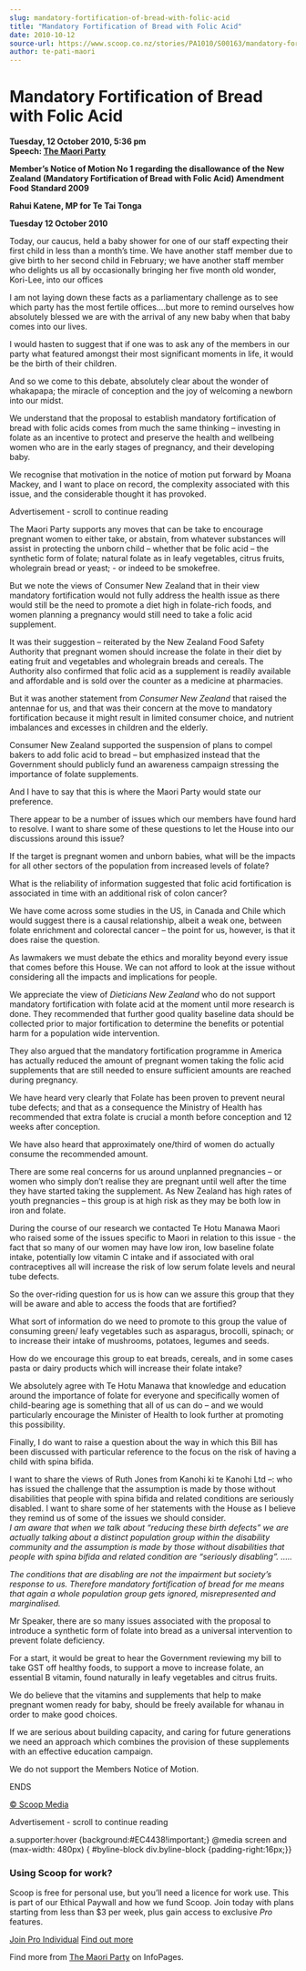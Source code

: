 ```yaml
---
slug: mandatory-fortification-of-bread-with-folic-acid
title: "Mandatory Fortification of Bread with Folic Acid"
date: 2010-10-12
source-url: https://www.scoop.co.nz/stories/PA1010/S00163/mandatory-fortification-of-bread-with-folic-acid.htm
author: te-pati-maori
---
```

Mandatory Fortification of Bread with Folic Acid
================================================

**Tuesday, 12 October 2010, 5:36 pm**  
**Speech: [The Maori Party](https://info.scoop.co.nz/The_Maori_Party)**

**Member’s Notice of Motion No 1 regarding the disallowance of the New Zealand (Mandatory Fortification of Bread with Folic Acid) Amendment Food Standard 2009**  
  
**Rahui Katene, MP for Te Tai Tonga**  
  
**Tuesday 12 October 2010**

Today, our caucus, held a baby shower for one of our staff expecting their first child in less than a month’s time. We have another staff member due to give birth to her second child in February; we have another staff member who delights us all by occasionally bringing her five month old wonder, Kori-Lee, into our offices

I am not laying down these facts as a parliamentary challenge as to see which party has the most fertile offices….but more to remind ourselves how absolutely blessed we are with the arrival of any new baby when that baby comes into our lives.

I would hasten to suggest that if one was to ask any of the members in our party what featured amongst their most significant moments in life, it would be the birth of their children.

And so we come to this debate, absolutely clear about the wonder of whakapapa; the miracle of conception and the joy of welcoming a newborn into our midst.

We understand that the proposal to establish mandatory fortification of bread with folic acids comes from much the same thinking – investing in folate as an incentive to protect and preserve the health and wellbeing women who are in the early stages of pregnancy, and their developing baby.

We recognise that motivation in the notice of motion put forward by Moana Mackey, and I want to place on record, the complexity associated with this issue, and the considerable thought it has provoked.

Advertisement - scroll to continue reading





The Maori Party supports any moves that can be take to encourage pregnant women to either take, or abstain, from whatever substances will assist in protecting the unborn child – whether that be folic acid – the synthetic form of folate; natural folate as in leafy vegetables, citrus fruits, wholegrain bread or yeast; - or indeed to be smokefree.

But we note the views of Consumer New Zealand that in their view mandatory fortification would not fully address the health issue as there would still be the need to promote a diet high in folate-rich foods, and women planning a pregnancy would still need to take a folic acid supplement.

It was their suggestion – reiterated by the New Zealand Food Safety Authority that pregnant women should increase the folate in their diet by eating fruit and vegetables and wholegrain breads and cereals. The Authority also confirmed that folic acid as a supplement is readily available and affordable and is sold over the counter as a medicine at pharmacies.

But it was another statement from _Consumer New Zealand_ that raised the antennae for us, and that was their concern at the move to mandatory fortification because it might result in limited consumer choice, and nutrient imbalances and excesses in children and the elderly.

Consumer New Zealand supported the suspension of plans to compel bakers to add folic acid to bread – but emphasized instead that the Government should publicly fund an awareness campaign stressing the importance of folate supplements.

And I have to say that this is where the Maori Party would state our preference.

There appear to be a number of issues which our members have found hard to resolve. I want to share some of these questions to let the House into our discussions around this issue?

If the target is pregnant women and unborn babies, what will be the impacts for all other sectors of the population from increased levels of folate?

What is the reliability of information suggested that folic acid fortification is associated in time with an additional risk of colon cancer?

We have come across some studies in the US, in Canada and Chile which would suggest there is a causal relationship, albeit a weak one, between folate enrichment and colorectal cancer – the point for us, however, is that it does raise the question.

As lawmakers we must debate the ethics and morality beyond every issue that comes before this House. We can not afford to look at the issue without considering all the impacts and implications for people.

We appreciate the view of _Dieticians New Zealand_ who do not support mandatory fortification with folate acid at the moment until more research is done. They recommended that further good quality baseline data should be collected prior to major fortification to determine the benefits or potential harm for a population wide intervention.

They also argued that the mandatory fortification programme in America has actually reduced the amount of pregnant women taking the folic acid supplements that are still needed to ensure sufficient amounts are reached during pregnancy.  

We have heard very clearly that Folate has been proven to prevent neural tube defects; and that as a consequence the Ministry of Health has recommended that extra folate is crucial a month before conception and 12 weeks after conception.

We have also heard that approximately one/third of women do actually consume the recommended amount.

There are some real concerns for us around unplanned pregnancies – or women who simply don’t realise they are pregnant until well after the time they have started taking the supplement. As New Zealand has high rates of youth pregnancies – this group is at high risk as they may be both low in iron and folate.

During the course of our research we contacted Te Hotu Manawa Maori who raised some of the issues specific to Maori in relation to this issue - the fact that so many of our women may have low iron, low baseline folate intake, potentially low vitamin C intake and if associated with oral contraceptives all will increase the risk of low serum folate levels and neural tube defects.

So the over-riding question for us is how can we assure this group that they will be aware and able to access the foods that are fortified?

What sort of information do we need to promote to this group the value of consuming green/ leafy vegetables such as asparagus, brocolli, spinach; or to increase their intake of mushrooms, potatoes, legumes and seeds.  
  
How do we encourage this group to eat breads, cereals, and in some cases pasta or dairy products which will increase their folate intake?

We absolutely agree with Te Hotu Manawa that knowledge and education around the importance of folate for everyone and specifically women of child-bearing age is something that all of us can do – and we would particularly encourage the Minister of Health to look further at promoting this possibility.

Finally, I do want to raise a question about the way in which this Bill has been discussed with particular reference to the focus on the risk of having a child with spina bifida.

I want to share the views of Ruth Jones from Kanohi ki te Kanohi Ltd –: who has issued the challenge that the assumption is made by those without disabilities that people with spina bifida and related conditions are seriously disabled. I want to share some of her statements with the House as I believe they remind us of some of the issues we should consider.  
_I am aware that when we talk about “reducing these birth defects” we are actually talking about a distinct population group within the disability community and the assumption is made by those without disabilities that people with spina bifida and related condition are “seriously disabling”. ….._  
  
_The conditions that are disabling are not the impairment but society’s response to us. Therefore mandatory fortification of bread for me means that again a whole population group gets ignored, misrepresented and marginalised._

Mr Speaker, there are so many issues associated with the proposal to introduce a synthetic form of folate into bread as a universal intervention to prevent folate deficiency.

For a start, it would be great to hear the Government reviewing my bill to take GST off healthy foods, to support a move to increase folate, an essential B vitamin, found naturally in leafy vegetables and citrus fruits.

We do believe that the vitamins and supplements that help to make pregnant women ready for baby, should be freely available for whanau in order to make good choices.

If we are serious about building capacity, and caring for future generations we need an approach which combines the provision of these supplements with an effective education campaign.

We do not support the Members Notice of Motion.

  
ENDS  

[© Scoop Media](http://www.scoop.co.nz/about/terms.html)  

Advertisement - scroll to continue reading



a.supporter:hover {background:#EC4438!important;} @media screen and (max-width: 480px) { #byline-block div.byline-block {padding-right:16px;}}

### Using Scoop for work?

Scoop is free for personal use, but you’ll need a licence for work use. This is part of our Ethical Paywall and how we fund Scoop. Join today with plans starting from less than $3 per week, plus gain access to exclusive _Pro_ features.  
  
[Join Pro Individual](https://pro.scoop.co.nz/Individual/?from=ProIn24) [Find out more](https://pro.scoop.co.nz/using-scoop-for-work/?from=ProIn24)

Find more from [The Maori Party](https://info.scoop.co.nz/The_Maori_Party) on InfoPages.